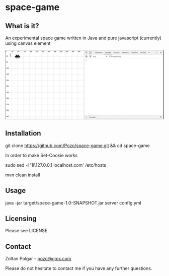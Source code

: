 # space-game
## What is it?

An experimental space game written in Java and pure javascript (currently) using canvas element

![space-game](https://github.com/Pozo/space-game/blob/master/demo.gif "space-game")

## Installation
  
  git clone https://github.com/Pozo/space-game.git && cd space-game
  
In order to make Set-Cookie works  
  
  sudo sed -i '1i\127.0.0.1 localhost.com' /etc/hosts
  
  mvn clean install

## Usage

  java -jar target/space-game-1.0-SNAPSHOT.jar server config.yml 

## Licensing

Please see LICENSE

## Contact

  Zoltan Polgar - pozo@gmx.com

  Please do not hesitate to contact me if you have any further questions.
